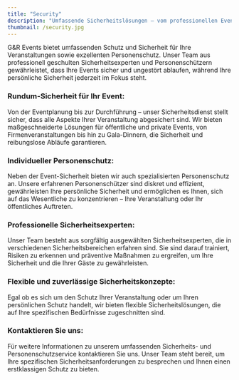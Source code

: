 ```yaml
---
title: "Security"
description: "Umfassende Sicherheitslösungen – vom professionellen Event-Schutz bis zum Personenschutz, stets zuverlässig und diskret für Ihre Sicherheit und Ruhe."
thumbnail: /security.jpg
---
```


G&R Events bietet umfassenden Schutz und Sicherheit für Ihre Veranstaltungen sowie exzellenten Personenschutz. Unser Team aus professionell geschulten Sicherheitsexperten und Personenschützern gewährleistet, dass Ihre Events sicher und ungestört ablaufen, während Ihre persönliche Sicherheit jederzeit im Fokus steht.

### Rundum-Sicherheit für Ihr Event:
Von der Eventplanung bis zur Durchführung – unser Sicherheitsdienst stellt sicher, dass alle Aspekte Ihrer Veranstaltung abgesichert sind. Wir bieten maßgeschneiderte Lösungen für öffentliche und private Events, von Firmenveranstaltungen bis hin zu Gala-Dinnern, die Sicherheit und reibungslose Abläufe garantieren.

### Individueller Personenschutz:
Neben der Event-Sicherheit bieten wir auch spezialisierten Personenschutz an. Unsere erfahrenen Personenschützer sind diskret und effizient, gewährleisten Ihre persönliche Sicherheit und ermöglichen es Ihnen, sich auf das Wesentliche zu konzentrieren – Ihre Veranstaltung oder Ihr öffentliches Auftreten.

### Professionelle Sicherheitsexperten:
Unser Team besteht aus sorgfältig ausgewählten Sicherheitsexperten, die in verschiedenen Sicherheitsbereichen erfahren sind. Sie sind darauf trainiert, Risiken zu erkennen und präventive Maßnahmen zu ergreifen, um Ihre Sicherheit und die Ihrer Gäste zu gewährleisten.

### Flexible und zuverlässige Sicherheitskonzepte:
Egal ob es sich um den Schutz Ihrer Veranstaltung oder um Ihren persönlichen Schutz handelt, wir bieten flexible Sicherheitslösungen, die auf Ihre spezifischen Bedürfnisse zugeschnitten sind.

### Kontaktieren Sie uns:
Für weitere Informationen zu unserem umfassenden Sicherheits- und Personenschutzservice kontaktieren Sie uns. Unser Team steht bereit, um Ihre spezifischen Sicherheitsanforderungen zu besprechen und Ihnen einen erstklassigen Schutz zu bieten.


